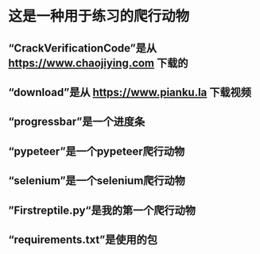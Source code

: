 # 这是一种用于练习的爬行动物

## “CrackVerificationCode”是从 <a href='https://www.chaojiying.com'  target="_blank" > https://www.chaojiying.com </a> 下载的

## “download”是从 <a href='https://www.pianku.la' target="_blank"> https://www.pianku.la 下载视频

## “progressbar”是一个进度条

## “pypeteer”是一个pypeteer爬行动物

## “selenium”是一个selenium爬行动物

## ”Firstreptile.py“是我的第一个爬行动物

## “requirements.txt”是使用的包


